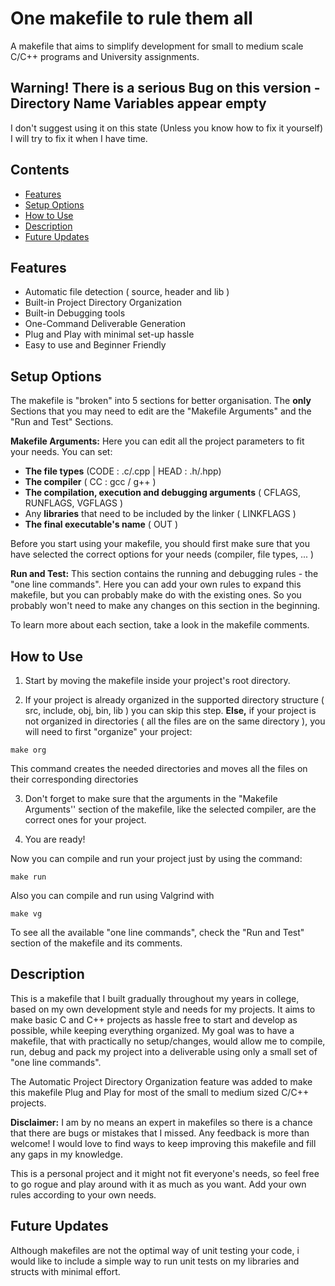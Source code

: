 # One makefile to rule them all
A  makefile that aims to simplify development for small to medium scale C/C++ programs and University assignments.

## Warning! There is a serious Bug on this version - Directory Name Variables appear empty
I don't suggest using it on this state (Unless you know how to fix it yourself)
I will try to fix it when I have time.

## Contents
- [Features](#features)
- [Setup Options](#setup-options)
- [How to Use](#how-to-use)
- [Description](#description)
- [Future Updates](#future-updates)

## Features 
- Automatic file detection ( source, header and lib )
- Built-in Project Directory Organization 
- Built-in Debugging tools 
- One-Command  Deliverable Generation
- Plug and Play with minimal set-up hassle
-  Easy to use and Beginner Friendly 

## Setup Options
The makefile is "broken" into 5 sections for better organisation. The **only** Sections that you may need to edit are the "Makefile Arguments" and the "Run and Test" Sections.

**Makefile Arguments:** Here you can edit all the project parameters to fit your needs. You can set:
- **The file types** (CODE : .c/.cpp | HEAD : .h/.hpp)
- **The compiler** ( CC : gcc / g++ )
-  **The compilation, execution and debugging arguments** ( CFLAGS, RUNFLAGS, VGFLAGS ) 
-  Any **libraries** that need to be included by the linker ( LINKFLAGS )
- **The final executable's name** ( OUT )

Before you start using your makefile, you should first make sure that you have selected the correct options for your needs (compiler, file types, ... )

**Run and Test:** This section contains the running and debugging rules - the "one line commands". Here you can add your own rules to expand this makefile, but you can probably make do with the existing ones.
So you probably won't need to make any changes on this section in the beginning.

To learn more about each section, take a look in the makefile comments.

## How to Use
1. Start by moving the makefile inside your project's root directory.

2. If your project is already organized in the supported directory structure ( src, include, obj, bin, lib ) you can skip this step. **Else,** if your project is not organized in directories ( all the files are on the same directory ), you will need to first "organize" your project:
```
make org
```
This command creates the needed directories and moves all the files on their corresponding directories

3. Don't forget to make sure that the arguments in the "Makefile Arguments'' section of the makefile, like the selected compiler, are the correct ones for your project.

4. You are ready!

Now you can compile and run your project just by using the command:
```
make run
```
Also you can compile and run using Valgrind with
```
make vg
```
To see all the available "one line commands", check the "Run and Test" section of the makefile and its comments.


## Description
This is a makefile that I built gradually throughout my years in college, based on my own development style and needs for my projects. It aims to make basic C and C++ projects as hassle free to start and develop as possible, while keeping everything organized. My goal was to have a makefile, that with practically no setup/changes, would allow me to compile, run, debug and pack my project into a deliverable using only a small set of "one line commands".

The Automatic Project Directory Organization feature was added to make this makefile Plug and Play for most of the small to medium sized C/C++ projects.

**Disclaimer:** I am by no means an expert in makefiles so there is a chance that there are bugs or mistakes that I missed. Any feedback is more than welcome! I would love to find ways to keep improving this makefile and fill any gaps in my knowledge. 

This is a personal project and it might not fit everyone's needs, so feel free to go rogue and play around with it as much as you want. Add your own rules according to your own needs.

## Future Updates
Although makefiles are not the optimal way of unit testing your code, i would like to include a simple way to run unit tests on my libraries and structs with minimal effort. 
